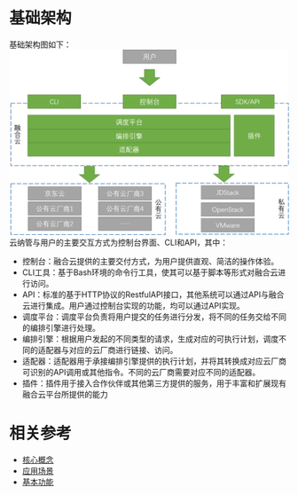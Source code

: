 # 基础架构
基础架构图如下：
![创建实例](../../../../image/JDFusion/JDFusion-jcjg-1.png)
   云纳管与用户的主要交互方式为控制台界面、CLI和API，其中：
 - 控制台：融合云提供的主要交付方式，为用户提供直观、简洁的操作体验。
 - CLI工具：基于Bash环境的命令行工具，使其可以基于脚本等形式对融合云进行访问。
 - API：标准的基于HTTP协议的RestfulAPI接口，其他系统可以通过API与融合云进行集成。用户通过控制台实现的功能，均可以通过API实现。
 - 调度平台：调度平台负责将用户提交的任务进行分发，将不同的任务交给不同的编排引擎进行处理。
 - 编排引擎：根据用户发起的不同类型的请求，生成对应的可执行计划，调度不同的适配器与对应的云厂商进行链接、访问。
 - 适配器：适配器用于承接编排引擎提供的执行计划，并将其转换成对应云厂商可识别的API调用或其他指令。不同的云厂商需要对应不同的适配器。
 - 插件：插件用于接入合作伙伴或其他第三方提供的服务，用于丰富和扩展现有融合云平台所提供的能力

# 相关参考
- [核心概念](Core-Concepts.md)
- [应用场景](Application-Scenarios.md)
- [基本功能](Features.md)

